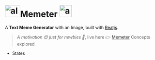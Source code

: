 # <img src="https://t0.rbxcdn.com/dd98944e7bdc52bf4e96e9f8a5e0e3dd" alt="alt text" width="50" height="40">Memeter <img src="https://www.freepngimg.com/thumb/internet_meme/3-2-troll-face-meme-png-thumb.png" alt="alt text" width="40" height="40">
A **Text Meme Generator** with an Image, built with [Reatjs](https://reactjs.org/).

> *_A motivation :blush: just for newbies :japanese_ogre:_*, live here :point_right: [Memeter](https://mrafrazkhan.github.io/memeter/)
> Concepts explored
* States
